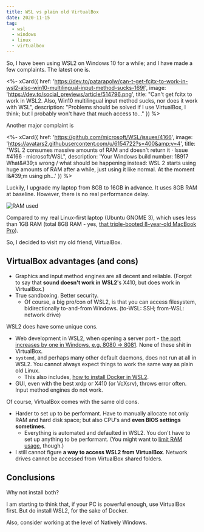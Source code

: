 ```yaml
---
title: WSL vs plain old VirtualBox
date: 2020-11-15
tag:
  - wsl
  - windows
  - linux
  - virtualbox
---
```


So, I have been using WSL2 on Windows 10 for a while; and I have made a few complaints. The latest one is.

<%- xCard({
  href: 'https://dev.to/patarapolw/can-t-get-fcitx-to-work-in-wsl2-also-win10-multilingual-input-method-sucks-169f',
  image: 'https://dev.to/social_previews/article/514796.png',
  title: "Can't get fcitx to work in WSL2. Also, Win10 multilingual input method sucks, nor does it work with WSL",
  description: "Problems should be solved if I use VirtualBox, I think; but I probably won't have that much access to..."
}) %>

<!-- excerpt -->

Another major complaint is

<%- xCard({
  href: 'https://github.com/microsoft/WSL/issues/4166',
  image: 'https://avatars2.githubusercontent.com/u/6154722?s=400&amp;v=4',
  title: "WSL 2 consumes massive amounts of RAM and doesn't return it · Issue #4166 · microsoft/WSL",
  description: 'Your Windows build number: 18917 What&amp;#39;s wrong / what should be happening instead: WSL 2 starts using huge amounts of RAM after a while, just using it like normal. At the moment I&amp;#39;m using ph...'
}) %>

Luckily, I upgrade my laptop from 8GB to 16GB in advance. It uses 8GB RAM at baseline. However, there is no real performance delay.

![RAM used](https://dev-to-uploads.s3.amazonaws.com/i/2ma7rxiqirbqh4iby8pk.jpg)

Compared to my real Linux-first laptop (Ubuntu GNOME 3), which uses less than 1GB RAM (total 8GB RAM - yes, [that triple-booted 8-year-old MacBook Pro](https://www.polv.cc/post/2020/09/mac-triple-boot)).

So, I decided to visit my old friend, VirtualBox.

## VirtualBox advantages (and cons)

- Graphics and input method engines are all decent and reliable. (Forgot to say that **sound doesn't work in WSL2**'s X410, but does work in VirtualBox.)
- True sandboxing. Better security.
  - Of course, a big pro/con of WSL2, is that you can access filesystem, bidirectionally to-and-from Windows. (to-WSL: SSH; from-WSL: network drive)

WSL2 does have some unique cons.

- Web development in WSL2, when opening a server port - [the port increases by one in Windows, e.g. 8080 => 8081](https://dev.to/patarapolw/comment/181l1). None of these shit in VirtualBox.
- `systemd`, and perhaps many other default daemons, does not run at all in WSL2. You cannot always expect things to work the same way as plain old Linux.
  - This also includes, [how to install Docker in WSL2](https://docs.docker.com/docker-for-windows/wsl/).
- GUI, even with the best xrdp or X410 (or VcXsrv), throws error often. Input method engines do not work.

Of course, VirtualBox comes with the same old cons.

- Harder to set up to be performant. Have to manually allocate not only RAM and hard disk space; but also CPU's and **even BIOS settings sometimes**.
  - Everything is automated and defaulted in WSL2. You don't have to set up anything to be performant. (You might want to [limit RAM usage](https://github.com/microsoft/WSL/issues/4166), though.)
- I still cannot figure **a way to access WSL2 from VirtualBox**. Network drives cannot be accessed from VirtualBox shared folders.

## Conclusions

Why not install both?

I am starting to think that, if your PC is powerful enough, use VirtualBox first. But do install WSL2, for the sake of Docker.

Also, consider working at the level of Natively Windows.
